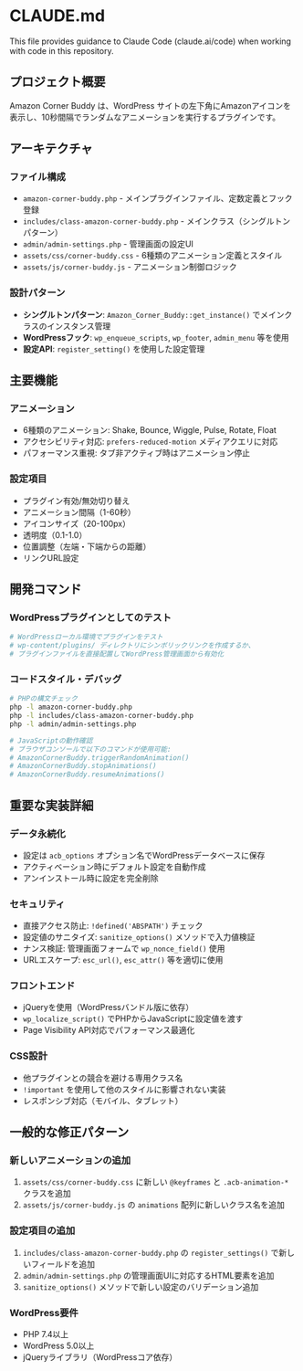 # CLAUDE.md

This file provides guidance to Claude Code (claude.ai/code) when working with code in this repository.

## プロジェクト概要

Amazon Corner Buddy は、WordPress サイトの左下角にAmazonアイコンを表示し、10秒間隔でランダムなアニメーションを実行するプラグインです。

## アーキテクチャ

### ファイル構成
- `amazon-corner-buddy.php` - メインプラグインファイル、定数定義とフック登録
- `includes/class-amazon-corner-buddy.php` - メインクラス（シングルトンパターン）
- `admin/admin-settings.php` - 管理画面の設定UI
- `assets/css/corner-buddy.css` - 6種類のアニメーション定義とスタイル
- `assets/js/corner-buddy.js` - アニメーション制御ロジック

### 設計パターン
- **シングルトンパターン**: `Amazon_Corner_Buddy::get_instance()` でメインクラスのインスタンス管理
- **WordPressフック**: `wp_enqueue_scripts`, `wp_footer`, `admin_menu` 等を使用
- **設定API**: `register_setting()` を使用した設定管理

## 主要機能

### アニメーション
- 6種類のアニメーション: Shake, Bounce, Wiggle, Pulse, Rotate, Float
- アクセシビリティ対応: `prefers-reduced-motion` メディアクエリに対応
- パフォーマンス重視: タブ非アクティブ時はアニメーション停止

### 設定項目
- プラグイン有効/無効切り替え
- アニメーション間隔（1-60秒）
- アイコンサイズ（20-100px）
- 透明度（0.1-1.0）
- 位置調整（左端・下端からの距離）
- リンクURL設定

## 開発コマンド

### WordPressプラグインとしてのテスト
```bash
# WordPressローカル環境でプラグインをテスト
# wp-content/plugins/ ディレクトリにシンボリックリンクを作成するか、
# プラグインファイルを直接配置してWordPress管理画面から有効化
```

### コードスタイル・デバッグ
```bash
# PHPの構文チェック
php -l amazon-corner-buddy.php
php -l includes/class-amazon-corner-buddy.php
php -l admin/admin-settings.php

# JavaScriptの動作確認
# ブラウザコンソールで以下のコマンドが使用可能:
# AmazonCornerBuddy.triggerRandomAnimation()
# AmazonCornerBuddy.stopAnimations()
# AmazonCornerBuddy.resumeAnimations()
```

## 重要な実装詳細

### データ永続化
- 設定は `acb_options` オプション名でWordPressデータベースに保存
- アクティベーション時にデフォルト設定を自動作成
- アンインストール時に設定を完全削除

### セキュリティ
- 直接アクセス防止: `!defined('ABSPATH')` チェック
- 設定値のサニタイズ: `sanitize_options()` メソッドで入力値検証
- ナンス検証: 管理画面フォームで `wp_nonce_field()` 使用
- URLエスケープ: `esc_url()`, `esc_attr()` 等を適切に使用

### フロントエンド
- jQueryを使用（WordPressバンドル版に依存）
- `wp_localize_script()` でPHPからJavaScriptに設定値を渡す
- Page Visibility API対応でパフォーマンス最適化

### CSS設計
- 他プラグインとの競合を避ける専用クラス名
- `!important` を使用して他のスタイルに影響されない実装
- レスポンシブ対応（モバイル、タブレット）

## 一般的な修正パターン

### 新しいアニメーションの追加
1. `assets/css/corner-buddy.css` に新しい `@keyframes` と `.acb-animation-*` クラスを追加
2. `assets/js/corner-buddy.js` の `animations` 配列に新しいクラス名を追加

### 設定項目の追加
1. `includes/class-amazon-corner-buddy.php` の `register_settings()` で新しいフィールドを追加
2. `admin/admin-settings.php` の管理画面UIに対応するHTML要素を追加
3. `sanitize_options()` メソッドで新しい設定のバリデーション追加

### WordPress要件
- PHP 7.4以上
- WordPress 5.0以上
- jQueryライブラリ（WordPressコア依存）